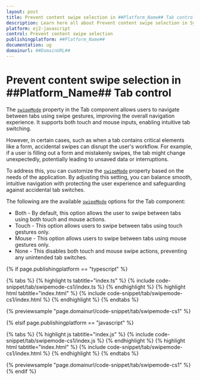 ```yaml
---
layout: post
title: Prevent content swipe selection in ##Platform_Name## Tab control | Syncfusion
description: Learn here all about Prevent content swipe selection in Syncfusion ##Platform_Name## Tab control of Syncfusion Essential JS 2 and more.
platform: ej2-javascript
control: Prevent content swipe selection 
publishingplatform: ##Platform_Name##
documentation: ug
domainurl: ##DomainURL##
---
```


# Prevent content swipe selection in ##Platform_Name## Tab control

The [`swipeMode`](https://ej2.syncfusion.com/documentation/api/tab/#swipeMode)  property in the Tab component allows users to navigate between tabs using swipe gestures, improving the overall navigation experience. It supports both touch and mouse inputs, enabling intuitive tab switching.

However, in certain cases, such as when a tab contains critical elements like a form, accidental swipes can disrupt the user's workflow. For example, if a user is filling out a form and mistakenly swipes, the tab might change unexpectedly, potentially leading to unsaved data or interruptions.

To address this, you can customize the [`swipeMode`](https://ej2.syncfusion.com/documentation/api/tab/#swipeMode) property based on the needs of the application. By adjusting this setting, you can balance smooth, intuitive navigation with protecting the user experience and safeguarding against accidental tab switches.

The following are the available [`swipeMode`](https://ej2.syncfusion.com/documentation/api/tab/#swipeMode) options for the Tab component:

* Both - By default, this option allows the user to swipe between tabs using both touch and mouse actions.
* Touch - This option allows users to swipe between tabs using touch gestures only.
* Mouse - This option allows users to swipe between tabs using mouse gestures only.
* None - This disables both touch and mouse swipe actions, preventing any unintended tab switches.

{% if page.publishingplatform == "typescript" %}

 {% tabs %}
{% highlight ts tabtitle="index.ts" %}
{% include code-snippet/tab/swipemode-cs1/index.ts %}
{% endhighlight %}
{% highlight html tabtitle="index.html" %}
{% include code-snippet/tab/swipemode-cs1/index.html %}
{% endhighlight %}
{% endtabs %}
        
{% previewsample "page.domainurl/code-snippet/tab/swipemode-cs1" %}

{% elsif page.publishingplatform == "javascript" %}

{% tabs %}
{% highlight js tabtitle="index.js" %}
{% include code-snippet/tab/swipemode-cs1/index.js %}
{% endhighlight %}
{% highlight html tabtitle="index.html" %}
{% include code-snippet/tab/swipemode-cs1/index.html %}
{% endhighlight %}
{% endtabs %}

{% previewsample "page.domainurl/code-snippet/tab/swipemode-cs1" %}
{% endif %}

